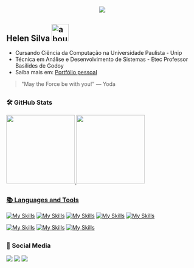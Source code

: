 <h1 align="center">
  <img src="https://readme-typing-svg.herokuapp.com?font=Fira+Code&weight=500&size=30&duration=4500&pause=100&color=5D8AD3&center=true&vCenter=true&width=440&lines=Hello+There+%F0%9F%91%8B!;Welcome+to+my+GitHub!">
</h1>

<h2 align="left">
  Helen Silva <img width="45" alt="about" src="https://cdn-icons-png.flaticon.com/512/924/924915.png">  
</h2> 

- Cursando Ciência da Computação na Universidade Paulista - Unip
- Técnica em Análise e Desenvolvimento de Sistemas - Etec Professor Basilides de Godoy
- Saiba mais em: <a href="https://helen-silv4.github.io/portfolio/" target="_blank">Portfólio pessoal</a>

> "May the Force be with you!" — Yoda

##

### :hammer_and_wrench: GitHub Stats

<div>
  <a href="[https://github.com/helen-silv4](https://github.com/helen-silv4)"> 
  <img height="180em" src="https://github-readme-stats-sigma-five.vercel.app/api?username=helen-silv4&show_icons=true&theme=tokyonight&include_all_commits=true"/>
  <img height="180em" src="https://github-readme-stats-sigma-five.vercel.app/api/top-langs/?username=helen-silv4&layout=compact&theme=tokyonight"/>
</div>

##

### :books: Languages and Tools
[![My Skills](https://skillicons.dev/icons?i=html,css,js)](https://skillicons.dev)
[![My Skills](https://skillicons.dev/icons?i=java)](https://skillicons.dev)
[![My Skills](https://skillicons.dev/icons?i=py)](https://skillicons.dev)
[![My Skills](https://skillicons.dev/icons?i=cs)](https://skillicons.dev)
[![My Skills](https://skillicons.dev/icons?i=mysql)](https://skillicons.dev)


[![My Skills](https://skillicons.dev/icons?i=idea,visualstudio,vscode)](https://skillicons.dev)
[![My Skills](https://skillicons.dev/icons?i=git,github)](https://skillicons.dev)
[![My Skills](https://skillicons.dev/icons?i=aws)](https://skillicons.dev)
##

### :round_pushpin: Social Media
<div> 
  <a href="https://www.linkedin.com/in/helen-silva-4a3035220/" target="_blank"><img src="https://img.shields.io/badge/-Linkedin-1c56b2?style=for-the-badge&logo=linkedin&logoColor=white" target="_blank"></a>
  <a href="https://discord.gg/Hg9wHdsyPD" target="_blank"><img src="https://img.shields.io/badge/Discord-7289DA?style=for-the-badge&logo=discord&logoColor=white" target="_blank"></a> 
  <a href = "https://www.youtube.com/@helen_silv4"><img src="https://img.shields.io/badge/YouTube-d31b1b?style=for-the-badge&logo=youtube&logoColor=white" target="_blank"></a>
</div>
